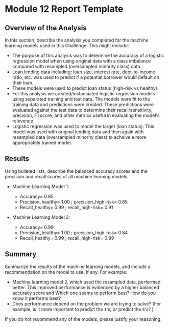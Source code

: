 # Module 12 Report Template

## Overview of the Analysis

In this section, describe the analysis you completed for the machine learning models used in this Challenge. This might include:

* The purpose of this analysis was to determine the accuracy of a logistic regression model when using original data with a class imbalance compared with resampled (oversampled minority class) data.
* Loan lending data including: loan size, interest rate, debt-to-income ratio, etc. was used to predict if a potential borrower would default on their loan.
* These models were used to predict loan status (high-risk vs healthy).
* For this analysis we created/instanciated logistic regression models using separated training and test data. The models were fit to the training data and predictions were created. These predictions were evaluated against the test data to determine their recall/sensitivity, precision, F1 score, and other metrics useful in evaluating the model's relevence.
* Logistic regression was used to model the target (loan status). This model was used with original lending data and then again with resampled data (oversampled minority class) to acheive a more appropriately trained model. 

## Results

Using bulleted lists, describe the balanced accuracy scores and the precision and recall scores of all machine learning models.

* Machine Learning Model 1:
  * Accuracy= 0.95
  * Precision_healthy= 1.00 ; precision_high-risk= 0.85
  * Recall_healthy= 0.99 ; recall_high-risk= 0.91


* Machine Learning Model 2:
  * Accuracy= 0.99
  * Precision_healthy= 1.00 ; precision_high-risk= 0.84
  * Recall_healthy= 0.99 ; recall_high-risk= 0.99

## Summary

Summarize the results of the machine learning models, and include a recommendation on the model to use, if any. For example:
* Machine learning model 2, which used the resampled data, performed better. This improved performance is evidenced by a higher balanced accuracy score and 
Which one seems to perform best? How do you know it performs best?
* Does performance depend on the problem we are trying to solve? (For example, is it more important to predict the `1`'s, or predict the `0`'s? )

If you do not recommend any of the models, please justify your reasoning.
